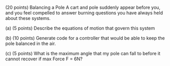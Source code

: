 (20 points) Balancing a Pole
A cart and pole suddenly appear before you, and you feel compelled to answer burning
questions you have always held about these systems.

(a) (5 points) Describe the equations of motion that govern this system

(b) (10 points) Generate code for a controller that would be able to keep the pole
balanced in the air.

(c) (5 points) What is the maximum angle that my pole can fall to before it cannot
recover if max Force F = 6N?